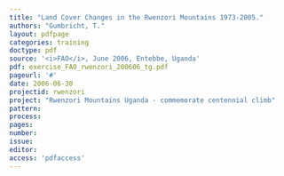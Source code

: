 ```yaml
---
title: "Land Cover Changes in the Rwenzori Mountains 1973-2005."
authors: "Gumbricht, T."
layout: pdfpage
categories: training
doctype: pdf
source: '<i>FAO</i>, June 2006, Entebbe, Uganda'
pdf: exercise_FAO_rwenzori_200606_tg.pdf
pageurl: '#'
date: 2006-06-30
projectid: rwenzori
project: "Rwenzori Mountains Uganda - commemorate centennial climb"
pattern:
process:
pages:
number:
issue:
editor:
access: 'pdfaccess'
---
```

